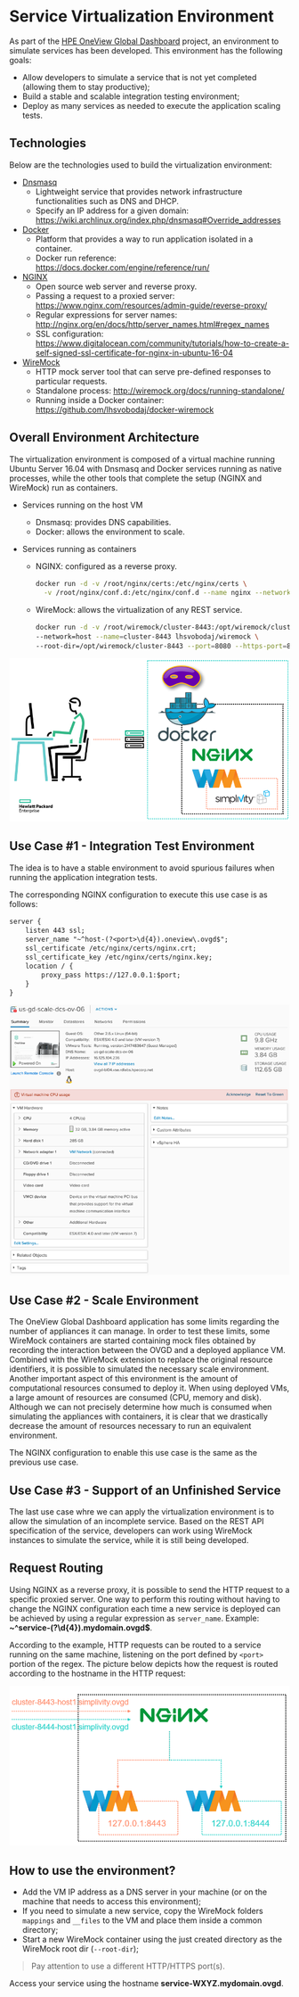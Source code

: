 # Service Virtualization Environment

As part of the [HPE OneView Global Dashboard](https://www.hpe.com/us/en/product-catalog/detail/pip.1009187269.html) project, an environment to simulate services has been developed. This environment has the following goals:
* Allow developers to simulate a service that is not yet completed (allowing them to stay productive);
* Build a stable and scalable integration testing environment;
* Deploy as many services as needed to execute the application scaling tests.

## Technologies
Below are the technologies used to build the virtualization environment:
* [Dnsmasq](http://www.thekelleys.org.uk/dnsmasq/doc.html)
  * Lightweight service that provides network infrastructure functionalities such as DNS and DHCP.
  * Specify an IP address for a given domain: https://wiki.archlinux.org/index.php/dnsmasq#Override_addresses
* [Docker](https://www.docker.com/)
  * Platform that provides a way to run application isolated in a container.
  * Docker run reference: https://docs.docker.com/engine/reference/run/
* [NGINX](https://www.nginx.com/)
  * Open source web server and reverse proxy.
  * Passing a request to a proxied server: https://www.nginx.com/resources/admin-guide/reverse-proxy/
  * Regular expressions for server names: http://nginx.org/en/docs/http/server_names.html#regex_names
  * SSL configuration: https://www.digitalocean.com/community/tutorials/how-to-create-a-self-signed-ssl-certificate-for-nginx-in-ubuntu-16-04
* [WireMock](http://wiremock.org/)
  * HTTP mock server tool that can serve pre-defined responses to particular requests.
  * Standalone process: http://wiremock.org/docs/running-standalone/
  * Running inside a Docker container: https://github.com/lhsvobodaj/docker-wiremock

## Overall Environment Architecture

The virtualization environment is composed of a virtual machine running Ubuntu Server 16.04 with Dnsmasq and Docker services running as native processes, while the other tools that complete the setup (NGINX and WireMock) run as containers.

* Services running on the host VM
  * Dnsmasq: provides DNS capabilities.
  * Docker: allows the environment to scale.

* Services running as containers
  * NGINX: configured as a reverse proxy.
    ```bash
    docker run -d -v /root/nginx/certs:/etc/nginx/certs \
      -v /root/nginx/conf.d:/etc/nginx/conf.d --name nginx --network=host nginx:1.13.5
    ```
  * WireMock: allows the virtualization of any REST service.
    ```bash
    docker run -d -v /root/wiremock/cluster-8443:/opt/wiremock/cluster-8443 \
    --network=host --name=cluster-8443 lhsvobodaj/wiremock \
    --root-dir=/opt/wiremock/cluster-8443 --port=8080 --https-port=8443
    ```

![Overall Architecture](img/environment-architecture.png)

## Use Case #1 - Integration Test Environment

The idea is to have a stable environment to avoid spurious failures when running the application integration tests.

The corresponding NGINX configuration to execute this use case is as follows:
```nginx
server {
    listen 443 ssl;
    server_name "~^host-(?<port>\d{4}).oneview\.ovgd$";
    ssl_certificate /etc/nginx/certs/nginx.crt;
    ssl_certificate_key /etc/nginx/certs/nginx.key;
    location / {
        proxy_pass https://127.0.0.1:$port;
    }
}
```
![OneView VM Resources Consumption](img/oneview-vm-cpu100.png)

## Use Case #2 - Scale Environment

The OneView Global Dashboard application has some limits regarding the number of appliances it can manage. In order to test these limits, some WireMock containers are started containing mock files obtained by recording the interaction between the OVGD and a deployed appliance VM. Combined with the WireMock extension to replace the original resource identifiers, it is possible to simulated the necessary scale environment. Another important aspect of this environment is the amount of computational resources consumed to deploy it. When using deployed VMs, a large amount of resources are consumed (CPU, memory and disk). Although we can not precisely determine how much is consumed when simulating the appliances with containers, it is clear that we drastically decrease the amount of resources necessary to run an equivalent environment.

The NGINX configuration to enable this use case is the same as the previous use case.

## Use Case #3 - Support of an Unfinished Service

The last use case whre we can apply the virtualization environment is to allow the simulation of an incomplete service. Based on the REST API specification of the service, developers can work using WireMock instances to simulate the service, while it is still being developed.

## Request Routing
Using NGINX as a reverse proxy, it is possible to send the HTTP request to a specific proxied server. One way to perform this routing without having to change the NGINX configuration each time a new service is deployed can be achieved by using a regular expression as `server_name`. Example: **~^service-(?<port>\d{4}).mydomain\.ovgd$**.

According to the example, HTTP requests can be routed to a service running on the same machine, listening on the port defined by `<port>` portion of the regex. The picture below depicts how the request is routed according to the hostname in the HTTP request:

![Request Routing](img/nginx-routing.png)

## How to use the environment?
* Add the VM IP address as a DNS server in your machine (or on the machine that needs to access this environment);
* If you need to simulate a new service, copy the WireMock folders `mappings` and `__files` to the VM and place them inside a common directory;
* Start a new WireMock container using the just created directory as the WireMock root dir (`--root-dir`);
> Pay attention to use a different HTTP/HTTPS port(s).

Access your service using the hostname **service-WXYZ.mydomain.ovgd**.